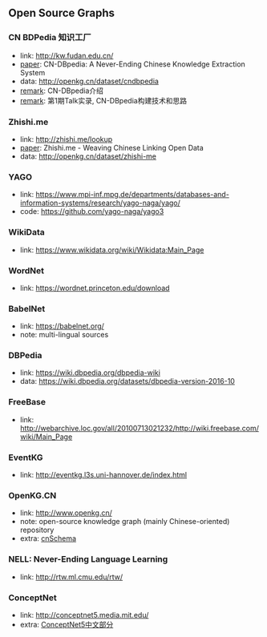 ## **Open Source Graphs**

### CN BDPedia 知识工厂
  * link: http://kw.fudan.edu.cn/
  * [paper](https://www.researchgate.net/publication/318144300_CN-DBpedia_A_Never-Ending_Chinese_Knowledge_Extraction_System): CN-DBpedia: A Never-Ending Chinese Knowledge Extraction System
  * data: http://openkg.cn/dataset/cndbpedia
  * [remark](https://mp.weixin.qq.com/s?__biz=MzI0MTI1Nzk1MA==&mid=2651675251&idx=1&sn=9031665d4b66100bf327a8797b7cd457&chksm=f2f7a6c2c5802fd4318b242aa395cf52e59a72a09026f9b91f0ddab6efbe9a1f0732e2d4c6ee#rd): CN-DBpedia介绍
  * [remark](https://www.sohu.com/a/127397409_500659): 第1期Talk实录, CN-DBpedia构建技术和思路

### Zhishi.me
  * link: http://zhishi.me/lookup
  * [paper](https://www.researchgate.net/publication/221467123_Zhishime_-_Weaving_Chinese_Linking_Open_Data): Zhishi.me - Weaving Chinese Linking Open Data
  * data: http://openkg.cn/dataset/zhishi-me

### YAGO
  * link: https://www.mpi-inf.mpg.de/departments/databases-and-information-systems/research/yago-naga/yago/
  * code: https://github.com/yago-naga/yago3

### WikiData
  * link: https://www.wikidata.org/wiki/Wikidata:Main_Page

### WordNet
  * link: https://wordnet.princeton.edu/download

### BabelNet
  * link: https://babelnet.org/
  * note: multi-lingual sources

### DBPedia
  * link: https://wiki.dbpedia.org/dbpedia-wiki
  * data: https://wiki.dbpedia.org/datasets/dbpedia-version-2016-10

### FreeBase
  * link: http://webarchive.loc.gov/all/20100713021232/http://wiki.freebase.com/wiki/Main_Page

### EventKG
  * link: http://eventkg.l3s.uni-hannover.de/index.html
  
### OpenKG.CN
  * link: http://www.openkg.cn/
  * note: open-source knowledge graph (mainly Chinese-oriented) repository
  * extra: [cnSchema](http://cnschema.org/)

### NELL: Never-Ending Language Learning
  * link: http://rtw.ml.cmu.edu/rtw/
  
### ConceptNet
  * link: http://conceptnet5.media.mit.edu/
  * extra: [ConceptNet5中文部分](http://openkg.cn/dataset/conceptnet5-chinese)

